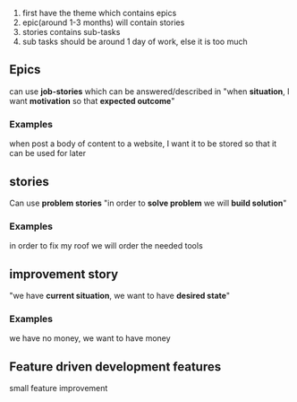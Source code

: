 1. first have the theme which contains epics
2. epic(around 1-3 months) will contain stories
3. stories contains sub-tasks
4. sub tasks should be around 1 day of work, else it is too much
## Epics
can use **job-stories** which can be answered/described in
"when **situation**, I want **motivation** so that **expected outcome**"
### Examples
when post a body of content to a website, I want it to be stored so that it can be used for later
## stories
Can use **problem stories**
"in order to **solve problem** we will **build solution**"
### Examples
in order to fix my roof we will order the needed tools
## improvement story
"we have **current situation**, we want to have **desired state**"
### Examples
we have no money, we want to have money 
## Feature driven development features
small feature improvement
